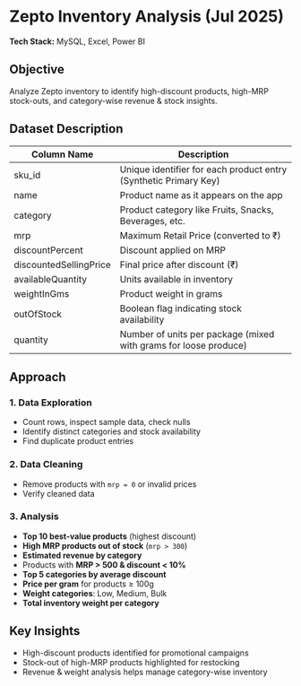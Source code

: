 # Zepto Inventory Analysis (Jul 2025)

**Tech Stack:** MySQL, Excel, Power BI

## Objective
Analyze Zepto inventory to identify high-discount products, high-MRP stock-outs, and category-wise revenue & stock insights.

## Dataset Description
| Column Name            | Description |
|------------------------|-------------|
| sku_id                 | Unique identifier for each product entry (Synthetic Primary Key) |
| name                   | Product name as it appears on the app |
| category               | Product category like Fruits, Snacks, Beverages, etc. |
| mrp                    | Maximum Retail Price (converted to ₹) |
| discountPercent        | Discount applied on MRP |
| discountedSellingPrice | Final price after discount (₹) |
| availableQuantity      | Units available in inventory |
| weightInGms            | Product weight in grams |
| outOfStock             | Boolean flag indicating stock availability |
| quantity               | Number of units per package (mixed with grams for loose produce) |

## Approach

### 1. Data Exploration
- Count rows, inspect sample data, check nulls
- Identify distinct categories and stock availability
- Find duplicate product entries

### 2. Data Cleaning
- Remove products with `mrp = 0` or invalid prices
- Verify cleaned data

### 3. Analysis
- **Top 10 best-value products** (highest discount)
- **High MRP products out of stock** (`mrp > 300`)
- **Estimated revenue by category**
- Products with **MRP > 500 & discount < 10%**
- **Top 5 categories by average discount**
- **Price per gram** for products ≥ 100g
- **Weight categories**: Low, Medium, Bulk
- **Total inventory weight per category**

## Key Insights
- High-discount products identified for promotional campaigns
- Stock-out of high-MRP products highlighted for restocking
- Revenue & weight analysis helps manage category-wise inventory

